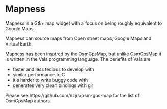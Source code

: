 <h1>Mapness</h1>

<p>Mapness is a Gtk+ map widget with a focus on being roughly equivalent to
Google Maps.

<p>Mapness can source maps from Open street maps, Google Maps and Virtual Earth.
<br>

Mapness has been inspired by the OsmGpsMap, but unlike OsmGpsMap it is written
in the Vala programming language. The benefits of Vala are
<ul>
    <li>faster and less tedious to develop with</li>
    <li>similar performance to C</li>
    <li>it's harder to write buggy code with</li>
    <li>generates very clean bindings with gir</li>
</ul>

<p>Please see https://github.com/nzjrs/osm-gps-map
for the list of OsmGpsMap authors.
